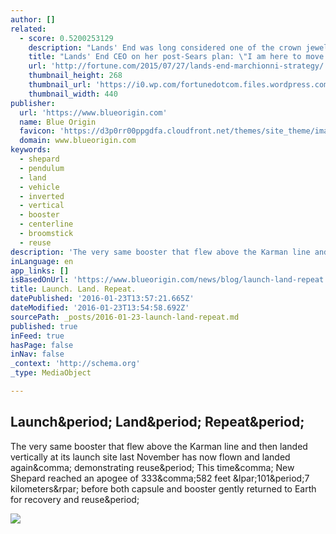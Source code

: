 ```yaml
---
author: []
related:
  - score: 0.5200253129
    description: "Lands' End was long considered one of the crown jewels of the Sears Holdings empire, a beloved brand renowned for its sturdy, sensible apparel. But the dusty label has been dragged down in recent years by Sears' ongoing dramatic sales declines, chronic inability to get shoppers to come into its stores, and wholesale store closings, not to mention an integration since its 2002 acquisition by Sears that never really took hold."
    title: "Lands' End CEO on her post-Sears plan: \"I am here to move the needle\""
    url: 'http://fortune.com/2015/07/27/lands-end-marchionni-strategy/'
    thumbnail_height: 268
    thumbnail_url: 'https://i0.wp.com/fortunedotcom.files.wordpress.com/2015/07/lands_end_kids_retail.jpg?fit=440%2C330&quality=80&strip'
    thumbnail_width: 440
publisher:
  url: 'https://www.blueorigin.com'
  name: Blue Origin
  favicon: 'https://d3p0rr00ppgdfa.cloudfront.net/themes/site_theme/images/site/favicon_feather.ico'
  domain: www.blueorigin.com
keywords:
  - shepard
  - pendulum
  - land
  - vehicle
  - inverted
  - vertical
  - booster
  - centerline
  - broomstick
  - reuse
description: 'The very same booster that flew above the Karman line and then landed vertically at its launch site last November has now flown and landed again, demonstrating reuse. This time, New Shepard reached an apogee of 333,582 feet (101.7 kilometers) before both capsule and booster gently returned to Earth for recovery and reuse.'
inLanguage: en
app_links: []
isBasedOnUrl: 'https://www.blueorigin.com/news/blog/launch-land-repeat'
title: Launch. Land. Repeat.
datePublished: '2016-01-23T13:57:21.665Z'
dateModified: '2016-01-23T13:54:58.692Z'
sourcePath: _posts/2016-01-23-launch-land-repeat.md
published: true
inFeed: true
hasPage: false
inNav: false
_context: 'http://schema.org'
_type: MediaObject

---
```

<article style=""><h1>Launch&amp;period; Land&amp;period; Repeat&amp;period;</h1><p>The very same booster that flew above the Karman line and then landed vertically at its launch site last November has now flown and landed again&amp;comma; demonstrating reuse&amp;period; This time&amp;comma; New Shepard reached an apogee of 333&amp;comma;582 feet &amp;lpar;101&amp;period;7 kilometers&amp;rpar; before both capsule and booster gently returned to Earth for recovery and reuse&amp;period;</p><img src="http://d3p0rr00ppgdfa.cloudfront.net/themes/site_theme/images/updates/news-releases/2016-01-22/landing.jpg" /></article>
